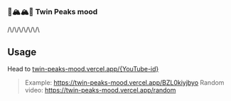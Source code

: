 ### 🌲🏔🏔🌲 Twin Peaks mood

/\\/\\/\\/\\/\\/\\/\\

## Usage

Head to [twin-peaks-mood.vercel.app/{YouTube-id}](https://twin-peaks-mood.vercel.app/)

> Example: https://twin-peaks-mood.vercel.app/BZL0kiyjbyo
> Random video: https://twin-peaks-mood.vercel.app/random
